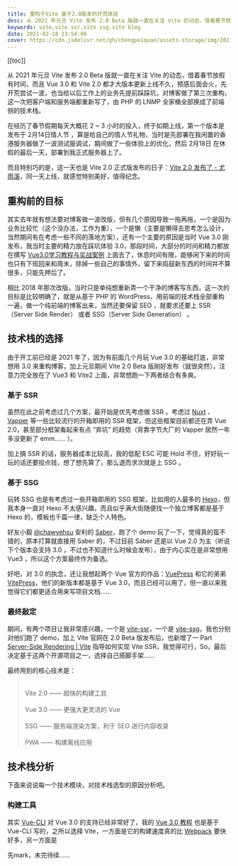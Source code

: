 ```yaml
---
title: 重构于Vite 基于2.0版本的开荒体验
desc: 从 2021 年元旦 Vite 发布 2.0 Beta 版就一直在关注 Vite 的动态，借着春节放假有时间，而且 Vue 3.0 和 Vite 2.0 都才大版本更新上线不久，预感后面会火，先开荒尝试一波，也当给以后工作上的业务先提前踩踩坑，对博客做了第三次重构，这一次把客户端和服务端都重新写了，由 PHP 的 LNMP 全家桶全部换成了前端侧的技术栈。
keywords: vite,vite ssr,vite ssg,vite blog
date: 2021-02-18 23:54:00
cover: https://cdn.jsdelivr.net/gh/chengpeiquan/assets-storage/img/2021/02/20210219234631.jpg
---
```

[[toc]]

从 2021 年元旦 Vite 发布 2.0 Beta 版就一直在关注 Vite 的动态，借着春节放假有时间，而且 Vue 3.0 和 Vite 2.0 都才大版本更新上线不久，预感后面会火，先开荒尝试一波，也当给以后工作上的业务先提前踩踩坑，对博客做了第三次重构，这一次把客户端和服务端都重新写了，由 PHP 的 LNMP 全家桶全部换成了前端侧的技术栈。

在经历了春节假期每天大概花 2 ~ 3 小时的投入，终于如期上线，第一个版本是发布于 2月14日情人节 ，算是给自己的情人节礼物，当时是先部署在我闲置的香港服务器做了一波测试服调试，期间做了一些体验上的优化，然后 2月18日 在休假的最后一天，部署到我正式服务器上了。

而且特别巧的是，这一天也是 Vite 2.0 正式版发布的日子：[Vite 2.0 发布了 - 尤雨溪](https://zhuanlan.zhihu.com/p/351147547)，同一天上线，就感觉特别美好，值得纪念。

## 重构前的目标

其实去年就有想法要对博客做一波改版，但有几个原因导致一拖再拖，一个是因为业务比较忙（这个没办法，工作为重），一个是懒（主要是懒得去思考怎么设计，当然期间有在考虑一些不同的落地方案），还有一个主要的原因是当时 Vue 3.0 刚发布，我当时主要的精力放在踩坑体验 3.0，那段时间，大部分的时间和精力都放在撰写 [Vue3.0学习教程与实战案例](https://vue3.chengpeiquan.com/) 上面去了，休息时间有限，能够闲下来的时间也只有下班回来和周末，除掉一些自己的事情外，留下来捣鼓新东西的时间并不算很多，只能先押后了。

相比 2018 年那次改版，当时只是单纯想重新弄一个干净的博客写东西，这一次的目标是比较明确了，就是从基于 PHP 的 WordPress，用前端的技术栈全部重构一遍，做一个纯前端的博客出来，当然还要保留 SEO ，就要求还要上 SSR（Server Side Render） 或者 SSG（Server Side Generation） 。

## 技术栈的选择

由于开工前已经是 2021 年了，因为有前面几个月玩 Vue 3.0 的基础打底，非常想用 3.0 来重构博客，加上元旦期间 Vite 2.0 Beta 版刚好发布（就很突然），注意力完全放在了 Vue3 和 Vite2 上面，非常想跑一下两者结合有多爽。

### 基于 SSR

虽然在此之前考虑过几个方案，最开始是优先考虑做 SSR ，考虑过 [Nuxt](https://github.com/nuxt/nuxt.js) 、[Vapper](https://github.com/shuidi-fed/vapper) 等一些比较流行的开箱即用的 SSR 框架，但这些框架目前都还在弄 Vue 2.0，甚至部分框架看起来有点 “弃坑” 的趋势（背靠字节大厂的 Vapper 居然一年多没更新了 emm…… ）。

加上搞 SSR 的话，服务器成本比较高，我的低配 ESC 可能 Hold 不住，好好玩一玩的话还要投点钱，想了想先算了，那么退而求次就是上 SSG 。

### 基于 SSG

玩转 SSG 也是有考虑过一些开箱即用的 SSG 框架，比如用的人最多的 [Hexo](https://github.com/hexojs/hexo)，但我本身一直对 Hexo 不太感兴趣，而且似乎满大街随便找一个独立博客都是基于 Hexo 的，模板也千篇一律，缺乏个人特色。

好友小毅 [@chawyehsu](https://github.com/chawyehsu) 安利的 [Saber](https://github.com/saberland/saber)，跑了个 demo 玩了一下，觉得真的蛮不错的，原本打算就直接用 Saber 的，不过目前 Saber 还是以 Vue 2.0 为主（听说下个版本会支持 3.0 ，不过也不知道什么时候会发布），由于内心实在是非常想用 Vue3 ，所以这个方案最终作为备选。

好吧，对 3.0 的执念，还让我想起两个 Vue 官方的作品：[VuePress](https://github.com/vuejs/vuepress) 和它的弟弟 [VitePress](https://github.com/vuejs/vitepress)，他们的新版本都是基于 Vue 3.0，而且已经可以用了，但一直以来我觉得它们都更适合用来写项目文档……

### 最终敲定

期间，有两个项目让我非常感兴趣，一个是 [vite-ssr](https://github.com/frandiox/vite-ssr)，一个是 [vite-ssg](https://github.com/antfu/vite-ssg)，我也分别对他们跑了 demo，加上 Vite 官网在 2.0 Beta 版发布后，也新增了一 Part [Server-Side Rendering | Vite](https://vitejs.dev/guide/ssr.html) 指导如何实现 Vite SSR，我觉得可行，So，最后决定基于这两个开源项目之一，选择自己搭脚手架……

最终用到的核心技术是：

><br>Vite 2.0 —— 超快的构建工具<br><br>
>Vue 3.0 —— 更强大更灵活的 Vue<br><br>
>SSG —— 服务端渲染方案，利于 SEO 进行内容收录<br><br>
>PWA —— 构建离线应用<br>

## 技术栈分析

下面来说说每一个技术模块，对技术栈选型的原因分析吧。

### 构建工具

其实 [Vue-CLI](https://github.com/vuejs/vue-cli) 对 Vue 3.0 的支持已经非常好了，我的 [Vue 3.0 教程](https://vue3.chengpeiquan.com/) 也是基于 Vue-CLI 写的，之所以选择 Vite，一方面是它的构建速度真的比 [Webpack](https://github.com/webpack/webpack) 要快好多，另一方面是


先mark，未完待续……